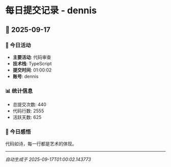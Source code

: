 # 每日提交记录 - dennis

## 📅 2025-09-17

### 🎯 今日活动
- **主要活动**: 代码审查
- **技术栈**: TypeScript
- **提交时间**: 01:00:02
- **账号**: dennis

### 📊 统计信息
- 总提交次数: 440
- 代码行数: 2555
- 活跃天数: 625

### 💭 今日感悟
代码如诗，每一行都是艺术的体现。

---
*自动生成于 2025-09-17T01:00:02.143773*
